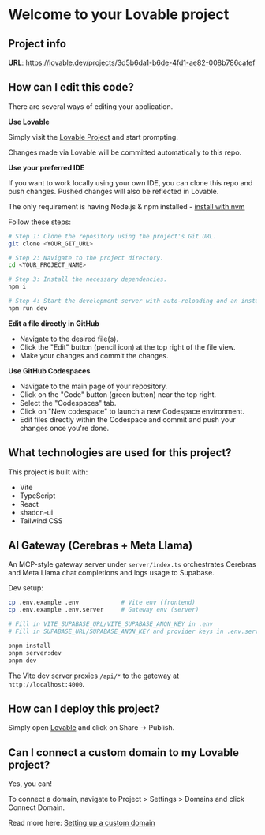 # Welcome to your Lovable project

## Project info

**URL**: https://lovable.dev/projects/3d5b6da1-b6de-4fd1-ae82-008b786cafef

## How can I edit this code?

There are several ways of editing your application.

**Use Lovable**

Simply visit the [Lovable Project](https://lovable.dev/projects/3d5b6da1-b6de-4fd1-ae82-008b786cafef) and start prompting.

Changes made via Lovable will be committed automatically to this repo.

**Use your preferred IDE**

If you want to work locally using your own IDE, you can clone this repo and push changes. Pushed changes will also be reflected in Lovable.

The only requirement is having Node.js & npm installed - [install with nvm](https://github.com/nvm-sh/nvm#installing-and-updating)

Follow these steps:

```sh
# Step 1: Clone the repository using the project's Git URL.
git clone <YOUR_GIT_URL>

# Step 2: Navigate to the project directory.
cd <YOUR_PROJECT_NAME>

# Step 3: Install the necessary dependencies.
npm i

# Step 4: Start the development server with auto-reloading and an instant preview.
npm run dev
```

**Edit a file directly in GitHub**

- Navigate to the desired file(s).
- Click the "Edit" button (pencil icon) at the top right of the file view.
- Make your changes and commit the changes.

**Use GitHub Codespaces**

- Navigate to the main page of your repository.
- Click on the "Code" button (green button) near the top right.
- Select the "Codespaces" tab.
- Click on "New codespace" to launch a new Codespace environment.
- Edit files directly within the Codespace and commit and push your changes once you're done.

## What technologies are used for this project?

This project is built with:

- Vite
- TypeScript
- React
- shadcn-ui
- Tailwind CSS

## AI Gateway (Cerebras + Meta Llama)

An MCP-style gateway server under `server/index.ts` orchestrates Cerebras and Meta Llama chat completions and logs usage to Supabase.

Dev setup:

```bash
cp .env.example .env            # Vite env (frontend)
cp .env.example .env.server     # Gateway env (server)

# Fill in VITE_SUPABASE_URL/VITE_SUPABASE_ANON_KEY in .env
# Fill in SUPABASE_URL/SUPABASE_ANON_KEY and provider keys in .env.server

pnpm install
pnpm server:dev
pnpm dev
```

The Vite dev server proxies `/api/*` to the gateway at `http://localhost:4000`.

## How can I deploy this project?

Simply open [Lovable](https://lovable.dev/projects/3d5b6da1-b6de-4fd1-ae82-008b786cafef) and click on Share -> Publish.

## Can I connect a custom domain to my Lovable project?

Yes, you can!

To connect a domain, navigate to Project > Settings > Domains and click Connect Domain.

Read more here: [Setting up a custom domain](https://docs.lovable.dev/features/custom-domain#custom-domain)
